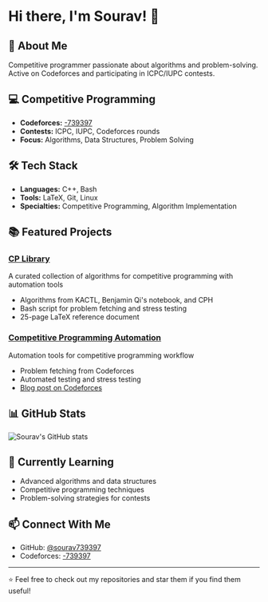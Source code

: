 # Hi there, I'm Sourav! 👋

## 🚀 About Me

Competitive programmer passionate about algorithms and problem-solving. Active on Codeforces and participating in ICPC/IUPC contests.

## 💻 Competitive Programming

- **Codeforces:** [-739397](https://codeforces.com/profile/-739397)
- **Contests:** ICPC, IUPC, Codeforces rounds
- **Focus:** Algorithms, Data Structures, Problem Solving

## 🛠️ Tech Stack

- **Languages:** C++, Bash
- **Tools:** LaTeX, Git, Linux
- **Specialties:** Competitive Programming, Algorithm Implementation

## 📚 Featured Projects

### [CP Library](https://github.com/sourav739397/cp-library)
A curated collection of algorithms for competitive programming with automation tools
- Algorithms from KACTL, Benjamin Qi's notebook, and CPH
- Bash script for problem fetching and stress testing
- 25-page LaTeX reference document

### [Competitive Programming Automation](https://github.com/sourav739397/Competitive-Programming-Automation)
Automation tools for competitive programming workflow
- Problem fetching from Codeforces
- Automated testing and stress testing
- [Blog post on Codeforces](https://codeforces.com/blog/entry/142978)

## 📊 GitHub Stats

![Sourav's GitHub stats](https://github-readme-stats.vercel.app/api?username=sourav739397&show_icons=true&theme=dark)

## 🌱 Currently Learning

- Advanced algorithms and data structures
- Competitive programming techniques
- Problem-solving strategies for contests

## 📫 Connect With Me

- GitHub: [@sourav739397](https://github.com/sourav739397)
- Codeforces: [-739397](https://codeforces.com/profile/-739397)

---

⭐ Feel free to check out my repositories and star them if you find them useful!
